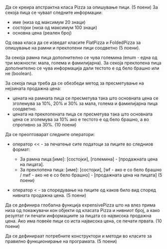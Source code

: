 Да се креира апстрактна класа Pizza за опишување пици. (5 поени) За секоја пица се чуваат следните информации:

* име (низа од максимум 20 знаци)
* состојки (низа од максимум 100 знаци)
* основна цена (реален број)

Од оваа класа да се изведат класите FlatPizza и FoldedPizza за опишување на рамни и преклопени пици соодветно (5 поени).

За секоја рамна пица дополнително се чува големина (enum - една од три можности: мала, голема и фамилијарна). За секоја преклопена пица дополнително се чува информација дали тестото е од бело брашно или не (boolean).

За секоја пица треба да се обезбеди метод за пресметување на нејзината продажна цена:

* цената на рамната пица се пресметува така што основната цена се зголемува за 10%, 20% и 30% за мала, голема и фамилијарна пица соодветно.
* цената на преклопената пица се пресметува така што основната цена се зголемува за 10% ако е тестото е од бело брашно, а во спротивно за 30%. (10 поени)

Да се преоптоварат следните оператори:

* оператор << - за печатење сите податоци за пиците во следниов формат:

  * За рамна пица:[име]: [состојки], [големина] - [продажната цена на пицата].
  * За преклопена пица: [име]: [состојки], [wf - ако е со бело брашно / nwf - ако не е со бело брашно] - [продажната цена на пицата]
  (5 поени)

* оператор < - за споредување на пиците од каков било вид според нивната продажна цена. (5 поени)

Да се дефинира глобална функција еxpensivePizza што на влез прима низа од покажувачи кон објекти од класата Pizza и нивниот број, а како резултат ги печати информациите за пицата со највисока продажна цена. Ако има повеќе пици со иста највисока цена, се печати првата. (10 поени)

Да се дефинираат потребните конструктори и методи во класите за правилно функционирање на програмата. (5 поени)